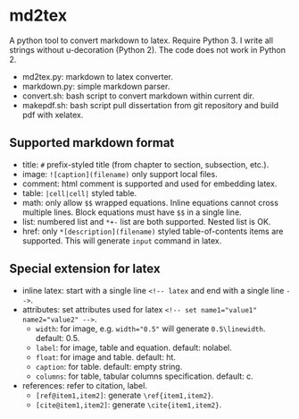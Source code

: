 md2tex
======

A python tool to convert markdown to latex.
Require Python 3.
I write all strings without u-decoration (Python 2).
The code does not work in Python 2.

 - md2tex.py: markdown to latex converter.
 - markdown.py: simple markdown parser.
 - convert.sh: bash script to convert markdown within current dir.
 - makepdf.sh: bash script pull dissertation from git repository and build pdf with xelatex.

## Supported markdown format

 - title: `#` prefix-styled title (from chapter to section, subsection, etc.).
 - image: `![caption](filename)` only support local files.
 - comment: html comment is supported and used for embedding latex.
 - table: `|cell|cell|` styled table.
 - math: only allow `$$` wrapped equations. 
          Inline equations cannot cross multiple lines.
          Block equations must have `$$` in a single line.
 - list: numbered list and `*+-` list are both supported. Nested list is OK.
 - href: only `*[description](filename)` styled table-of-contents items are supported.
          This will generate `input` command in latex.

## Special extension for latex

 - inline latex: start with a single line `<!-- latex` and end with a single line `-->`.
 - attributes: set attributes used for latex `<!-- set name1="value1" name2="value2" -->`.
   - `width`: for image, e.g. `width="0.5"` will generate `0.5\linewidth`. default: 0.5.
   - `label`: for image, table and equation. default: nolabel.
   - `float`: for image and table. default: ht.
   - `caption`: for table. default: empty string.
   - `columns`: for table, tabular columns specification. default: c.
 - references: refer to citation, label.
   - `[ref@item1,item2]`: generate `\ref{item1,item2}`.
   - `[cite@item1,item2]`: generate `\cite{item1,item2}`.
        
